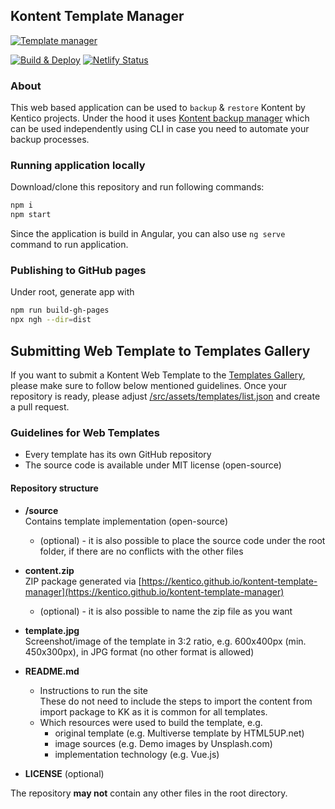 ## Kontent Template Manager

[![Template manager](https://img.shields.io/badge/-Template%20Manager-brightgreen.svg)](https://kentico.github.io/kontent-template-manager/)

[![Build & Deploy](https://github.com/Kentico/kontent-template-manager/actions/workflows/integrate.yml/badge.svg)](https://github.com/Kentico/kontent-template-manager/actions/workflows/integrate.yml)
[![Netlify Status](https://api.netlify.com/api/v1/badges/03673043-ac8f-484c-89e4-e80d0bd2b371/deploy-status)](https://app.netlify.com/sites/kontent-template-manager/deploys)

### About

This web based application can be used to `backup` & `restore` Kontent by Kentico projects. Under the hood it uses [Kontent backup manager](https://github.com/Kentico/kontent-backup-manager-js) which can be used independently using CLI in case you need to automate your backup processes.

### Running application locally

Download/clone this repository and run following commands:

```sh
npm i
npm start
```

Since the application is build in Angular, you can also use `ng serve` command to run application.

### Publishing to GitHub pages

Under root, generate app with

```sh
npm run build-gh-pages
npx ngh --dir=dist
```

## Submitting Web Template to Templates Gallery

If you want to submit a Kontent Web Template to the [Templates Gallery](https://kentico.github.io/kontent-template-manager/templates), please make sure to follow below mentioned guidelines. Once your repository is ready, please adjust [/src/assets/templates/list.json](/src/assets/templates/list.json) and create a pull request.

### Guidelines for Web Templates

* Every template has its own GitHub repository
* The source code is available under MIT license (open-source)

#### Repository structure

* **/source**<br>Contains template implementation (open-source)

    * (optional) - it is also possible to place the source code under the root folder, if there are no conflicts with the other files
    
* **content.zip**<br>ZIP package generated via [https://kentico.github.io/kontent-template-manager](https://kentico.github.io/kontent-template-manager)

    * (optional) - it is also possible to name the zip file as you want

* **template.jpg**<br>Screenshot/image of the template in 3:2 ratio, e.g. 600x400px (min. 450x300px), in JPG format (no other format is allowed)

* **README.md**
  * Instructions to run the site<br>These do not need to include the steps to import the content from import package to KK as it is common for all templates.
  * Which resources were used to build the template, e.g.
    * original template (e.g. Multiverse template by HTML5UP.net)
    * image sources (e.g. Demo images by Unsplash.com)
    * implementation technology (e.g. Vue.js)
* **LICENSE** (optional)

The repository **may not** contain any other files in the root directory.
